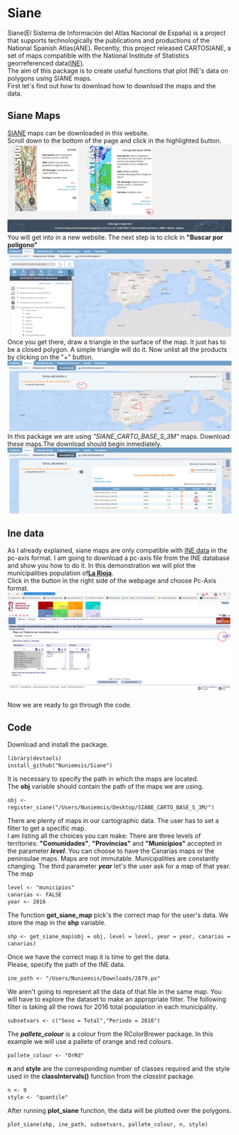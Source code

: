 # Siane

Siane(El Sistema de Información del Atlas Nacional de España) is a project that supports technologically the publications and productions of the National Spanish Atlas(ANE). Recently, this project released CARTOSIANE, a set of maps compatible with the National Institute of Statistics georreferenced data[(INE)](http://www.ine.es/).  
The aim of this package is to create useful functions that plot INE's data on polygons using SIANE maps.  
First let's find out how to download how to download the maps and the data.


## Siane Maps

[SIANE](http://centrodedescargas.cnig.es/CentroDescargas/catalogo.do?Serie=CAANE#selectedSerie) maps can be downloaded in this website.  
Scroll down to the bottom of the page and click in the highlighted button.  
![Image](https://raw.githubusercontent.com/Nuniemsis/Siane/master/Images/image_1.png)  
You will get into in a new website. The next step is to click in __"Buscar por polígono"__![Image](https://raw.githubusercontent.com/Nuniemsis/Siane/master/Images/image_2.png)  
Once you get there, draw a triangle in the surface of the map. It just has to be a closed polygon. A simple triangle will do it.
Now unlist all the products by clicking on the  "+" button.  
![Image](https://raw.githubusercontent.com/Nuniemsis/Siane/master/Images/image_4.png)  
In this package we are using *"SIANE_CARTO_BASE_S_3M"* maps. Download these maps.The download should begin inmediately.![Image](https://raw.githubusercontent.com/Nuniemsis/Siane/master/Images/image_5.png)  


## Ine data

As I already explained, siane maps are only compatible with [INE data](http://www.ine.es/) in the pc-axis format. I am going to download a pc-axis file from the INE database and show you how to do it.
In this demonstration we will plot the municipalities population of[__La Rioja__](http://www.ine.es/jaxiT3/Tabla.htm?t=2879).   
Click in the button in the right side of the webpage and choose Pc-Axis format.![Image](https://raw.githubusercontent.com/Nuniemsis/Siane/master/Images/image_6.png)  

Now we are ready to go through the code.

## Code 

Download and install the package.

```
library(devtools)  
install_github("Nuniemsis/Siane")
```
It is necessary to specify the path in which the maps are located.   
The __obj__ variable should contain the path of the maps we are using. 
```
obj <- register_siane("/Users/Nuniemsis/Desktop/SIANE_CARTO_BASE_S_3M/")
```

There are plenty of maps in our cartographic data. The user has to set a filter to get a specific map.  
I am listing all the choices you can make:
There are three levels of territories: __"Comunidades"__, __"Provincias"__ and __"Municipios"__ accepted in the parameter *__level__*.
You can choose to have the Canarias maps or the peninsulae maps.
Maps are not immutable. Municipalities are constantly changing. The third parameter *__year__* let's the user ask for a map of that year.
The map

```
level <- "municipios"
canarias <- FALSE
year <- 2016
```

The function __get_siane_map__ pick's the correct map for the user's data.
We store the map in the __shp__ variable.
```
shp <- get_siane_map(obj = obj, level = level, year = year, canarias = canarias)
```

Once we have the correct map it is time to get the data.  
Please, specify the path of the INE data. 

```
ine_path <- "/Users/Nuniemsis/Downloads/2879.px"
```

We aren't going to represent all the data of that file in the same map.
You will have to explore the dataset to make an appropriate filter. The following filter is taking all the rows for 2016 total population in each municipality.

```
subsetvars <- c("Sexo = Total","Periodo = 2016")
```

The *__pallete_colour__* is a colour from the RColorBrewer package. In this example we will use a pallete of orange and red colours.

```
pallete_colour <- "OrRd"
```

__n__ and __style__ are the corresponding number of classes required and the style used in the __classIntervals()__ function from the *classInt* package.

```
n <- 9 
style <- "quantile"
```

After running __plot_siane__ function, the data will be plotted over the polygons. 

```
plot_siane(shp, ine_path, subsetvars, pallete_colour, n, style)
```





